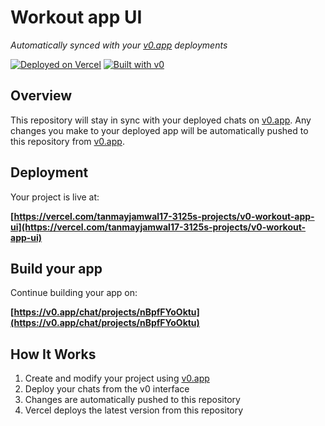 # Workout app UI

*Automatically synced with your [v0.app](https://v0.app) deployments*

[![Deployed on Vercel](https://img.shields.io/badge/Deployed%20on-Vercel-black?style=for-the-badge&logo=vercel)](https://vercel.com/tanmayjamwal17-3125s-projects/v0-workout-app-ui)
[![Built with v0](https://img.shields.io/badge/Built%20with-v0.app-black?style=for-the-badge)](https://v0.app/chat/projects/nBpfFYoOktu)

## Overview

This repository will stay in sync with your deployed chats on [v0.app](https://v0.app).
Any changes you make to your deployed app will be automatically pushed to this repository from [v0.app](https://v0.app).

## Deployment

Your project is live at:

**[https://vercel.com/tanmayjamwal17-3125s-projects/v0-workout-app-ui](https://vercel.com/tanmayjamwal17-3125s-projects/v0-workout-app-ui)**

## Build your app

Continue building your app on:

**[https://v0.app/chat/projects/nBpfFYoOktu](https://v0.app/chat/projects/nBpfFYoOktu)**

## How It Works

1. Create and modify your project using [v0.app](https://v0.app)
2. Deploy your chats from the v0 interface
3. Changes are automatically pushed to this repository
4. Vercel deploys the latest version from this repository